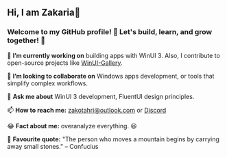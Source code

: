 ## Hi, I am Zakaria👋

### Welcome to my GitHub profile! 🎉 Let's build, learn, and grow together! 🚀

🔭 **I’m currently working on** building apps with WinUI 3. Also, I contribute to open-source projects like [WinUI-Gallery](https://github.com/microsoft/WinUI-Gallery).

👯 **I’m looking to collaborate on** Windows apps development, or tools that simplify complex workflows.

💬 **Ask me about** WinUI 3 development, FluentUI design principles.  

📫 **How to reach me:** zakotahri@outlook.com or [Discord](http://discordapp.com/users/808108427380916284)

😂 **Fact about me:** overanalyze everything. 😆

📝 **Favourite quote:** "The person who moves a mountain begins by carrying away small stones." – Confucius